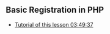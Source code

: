 ## Basic Registration in PHP
- [Tutorial of this lesson 03:49:37 ](https://youtu.be/zZ6vybT1HQs?si=8AvhEqcNvNR9tvMk)

